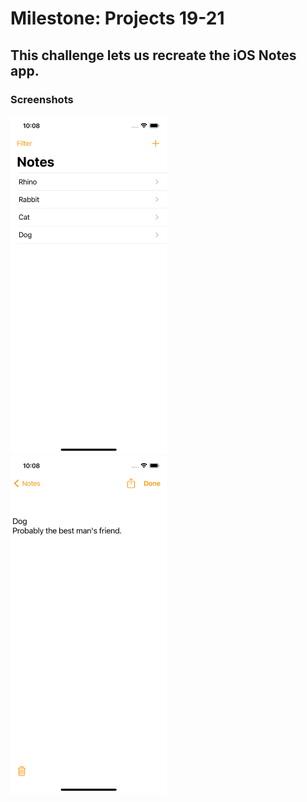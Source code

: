 # Milestone: Projects 19-21

## This challenge lets us recreate the iOS Notes app.

### Screenshots

<img src="https://github.com/deathlezz/100-Days-of-Swift/blob/main/Projects/28-Milestone-Projects19-21/Screenshots/Screenshot1.png" width=250> ‎ <img src="https://github.com/deathlezz/100-Days-of-Swift/blob/main/Projects/28-Milestone-Projects19-21/Screenshots/Screenshot2.png" width=250>
